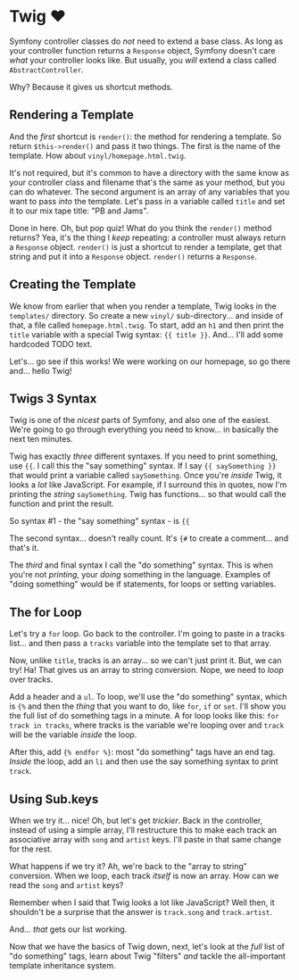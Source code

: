# Twig ❤️

Symfony controller classes do *not* need to extend a base class. As long as your
controller function returns a `Response` object, Symfony doesn't care *what* your
controller looks like. But usually, you *will* extend a class called
`AbstractController`.

Why? Because it gives us shortcut methods.

## Rendering a Template

And the *first* shortcut is `render()`: the method for rendering a
template. So return `$this->render()` and pass it two things. The first
is the name of the template. How about `vinyl/homepage.html.twig`.

It's not required, but it's common to have a directory with the same
know as your controller class and filename that's the same as your method,
but you can do whatever. The second argument is an array of any variables
that you want to pass *into* the template. Let's pass in a variable called
`title` and set it to our mix tape title: "PB and Jams".

Done in here. Oh, but pop quiz! What do you think the `render()` method returns?
Yea, it's the thing I *keep* repeating: a controller must always return a `Response`
object. `render()` is just a shortcut to render a template, get that string and put
it into a `Response` object. `render()` returns a `Response`.

## Creating the Template

We know from earlier that when you render a template, Twig looks in the `templates/`
directory. So create a new `vinyl/` sub-directory... and inside of that, a file
called `homepage.html.twig`. To start, add an `h1` and then print the `title` variable
with a special Twig syntax: `{{ title }}`. And... I'll add some hardcoded TODO text.

Let's... go see if this works! We were working on our homepage, so go there and...
hello Twig!

## Twigs 3 Syntax

Twig is one of the *nicest* parts of Symfony, and also one of the easiest. We're
going to go through everything you need to know... in basically the next ten minutes.

Twig has exactly *three* different syntaxes. If you need to print something,
use `{{`. I call this the "say something" syntax. If I say `{{ saySomething }}`
that would print a variable called `saySomething`. Once you're *inside* Twig,
it looks a *lot* like JavaScript. For example, if I surround this in quotes, now
I'm printing the *string* `saySomething`. Twig has functions... so that
would call the function and print the result.

So syntax #1 - the "say something" syntax - is `{{`

The second syntax... doesn't really count. It's `{#` to create a comment... and
that's it.

The *third* and final syntax I call the "do something" syntax. This is when you're
not *printing*, your *doing* something in the language. Examples of "doing something"
would be if statements, for loops or setting variables.

## The for Loop

Let's try a `for` loop. Go back to the controller. I'm going to paste in
a tracks list... and then pass a `tracks` variable into the template set to that array.

Now, unlike `title`, tracks is an array... so we can't just print it. But, we
can try! Ha! That gives us an array to string conversion. Nope, we need to *loop*
over tracks.

Add a header and a `ul`. To loop, we'll use the "do something" syntax, which is
`{%` and then the *thing* that you want to do, like `for`, `if` or `set`. I'll show
you the full list of do something tags in a minute. A for loop looks like this:
`for track in tracks`, where tracks is the variable we're looping over and `track`
will be the variable *inside* the loop.

After this, add `{% endfor %}`: most "do something" tags have an end tag. *Inside*
the loop, add an `li` and then use the say something syntax to print `track`.

## Using Sub.keys

When we try it... nice! Oh, but let's get *trickier*. Back in the controller,
instead of using a simple array, I'll restructure this to make each track an
associative array with `song` and `artist` keys. I'll paste in that same change
for the rest.

What happens if we try it? Ah, we're back to the "array to string" conversion.
When we loop, each track *itself* is now an array. How can we read the `song`
and `artist` keys?

Remember when I said that Twig looks a lot like JavaScript? Well then, it shouldn't
be a surprise that the answer is `track.song` and `track.artist`.

And... *that* gets our list working.

Now that we have the basics of Twig down, next, let's look at the *full* list
of "do something" tags, learn about Twig "filters" *and* tackle the all-important
template inheritance system.
